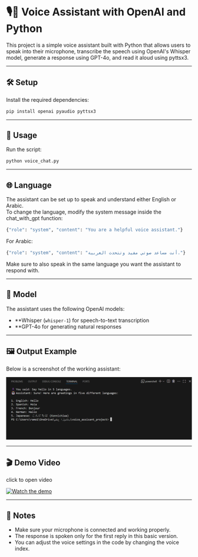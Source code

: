 # 🎙️🤖 Voice Assistant with OpenAI and Python

This project is a simple voice assistant built with Python that allows users to speak into their microphone, transcribe the speech using OpenAI's Whisper model, generate a response using GPT-4o, and read it aloud using pyttsx3.

---

## 🛠️ Setup

Install the required dependencies:
```bash
pip install openai pyaudio pyttsx3
```
---

## 🚀 Usage

Run the script:
```bash
python voice_chat.py
```
---

## 🌐 Language

The assistant can be set up to speak and understand either English or Arabic.  
To change the language, modify the system message inside the chat_with_gpt function:
```python
{"role": "system", "content": "You are a helpful voice assistant."}
```
For Arabic:
```python
{"role": "system", "content": "أنت مساعد صوتي مفيد وتتحدث العربية."}
```
Make sure to also speak in the same language you want the assistant to respond with.

---

## 🤖 Model

The assistant uses the following OpenAI models:

- **Whisper (`whisper-1`) for speech-to-text transcription
- **GPT-4o for generating natural responses

---

## 🖼️ Output Example

Below is a screenshot of the working assistant:

![output screenshot](output.png)

---
## 🎬 Demo Video
click to open video

[![Watch the demo](https://img.youtube.com/vi/oNVfRoWYu48/0.jpg)](https://www.youtube.com/watch?v=oNVfRoWYu48)

---
## 📌 Notes

- Make sure your microphone is connected and working properly.
- The response is spoken only for the first reply in this basic version.
- You can adjust the voice settings in the code by changing the voice index.
